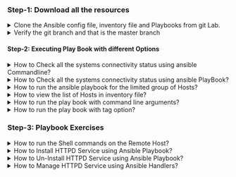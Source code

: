 ### Step-1: Download all the resources

<details><summary>Clone the Ansible config file, inventory file and Playbooks from git Lab.</summary>


    $ git clone https://gitlab.com/rns-devops/ansible-latest-resources.git

        Note: Use the your's gitlab username and password for Authentication


    $ cd ansible-latest-resources/

</details>

<details><summary>Verify the git branch and that is the master branch</summary>

    $ git branch

</details>



#### Step-2: Executing Play Book with different Options

<details><summary>How to Check all the systems connectivity status using ansible Commandline?</summary>

    $ ansible all -m ping

</details>

<details><summary>How to Check all the systems connectivity status using ansible PlayBook?</summary>

    $ ansible-playbook ansible-playbooks/01.ping.yml

</details>

<details><summary>How to run the ansible playbook for the limited group of Hosts?</summary>

    - using `-l group name`

    $ ansible-playbook ansible-playbooks/01.ping.yml -l web

</details>

<details><summary>How to view the list of Hosts in inventory file?</summary>

    - using `--list-hosts`

    $ ansible-playbook ansible-playbooks/01.ping.yml --list-hosts

</details>

 <details><summary>How to run the play book with command line arguments?</summary>

    - using `-e var_name=Var_value`

    $ ansible-playbook ansible-playbooks/variable_examples/04.vars_task.yml -e "URL='command.google.com'"

</details>

<details><summary>How to run the play book with tag option?</summary>

    $ ansible-playbook ansible-playbooks/10.ansible_tags.yml --tag ubuntu

</details>

### Step-3: Playbook Exercises

<details><summary>How to run the Shell commands on the Remote Host?</summary>

    - Refer the following Example

    $ ansible-playbook ansible-playbooks/02.shell.yml

</details>

<details><summary>How to Install HTTPD Service using Ansible Playbook?</summary>

    - Refer the following Example

    $ ansible-playbook ansible-playbooks/03.install_httpd.yml

</details>

<details><summary>How to Un-Install HTTPD Service using Ansible Playbook?</summary>

    - Refer the following Example

    $ ansible-playbook ansible-playbooks/03.uninstall_httpd.yml

</details>

<details><summary>How to Manage HTTPD Service using Ansible Handlers?</summary>

    - Refer the following Example

    $ ansible-playbook ansible-playbooks/04.Install_httpd_with_handler.yml

</details>


